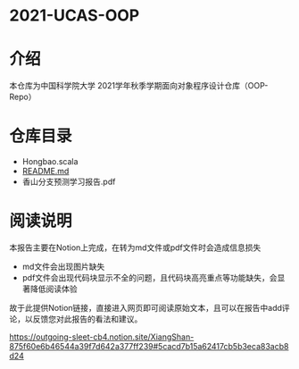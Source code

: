 # 2021-UCAS-OOP

# 介绍

本仓库为中国科学院大学 2021学年秋季学期面向对象程序设计仓库（OOP-Repo）

# 仓库目录

- Hongbao.scala
- [README.md](http://README.md)
- 香山分支预测学习报告.pdf

# 阅读说明

本报告主要在Notion上完成，在转为md文件或pdf文件时会造成信息损失

- md文件会出现图片缺失
- pdf文件会出现代码块显示不全的问题，且代码块高亮重点等功能缺失，会显著降低阅读体验

故于此提供Notion链接，直接进入网页即可阅读原始文本，且可以在报告中add评论，以反馈您对此报告的看法和建议。

https://outgoing-sleet-cb4.notion.site/XiangShan-875f60e6b46544a39f7d642a377ff239#5cacd7b15a62417cb5b3eca83acb8d24
